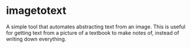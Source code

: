 # imagetotext
A simple tool that automates abstracting text from an image. This is useful for getting text from a picture of a textbook to make notes of, instead of writing down everything.
